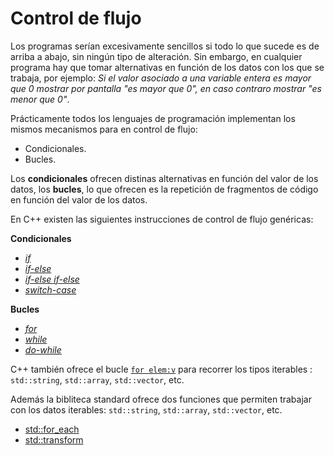 # Control de flujo

Los programas serían excesivamente sencillos si todo lo que sucede es de arriba a abajo, sin ningún tipo de alteración. Sin embargo, en cualquier programa hay que tomar alternativas en función de los datos con los que se trabaja, por ejemplo: *Si el valor asociado a una variable entera es mayor que 0 mostrar por pantalla "es mayor que 0", en caso contraro mostrar "es menor que 0"*.

Prácticamente todos los lenguajes de programación implementan los mismos mecanismos para en control de flujo:

 * Condicionales.
 * Bucles.

Los **condicionales** ofrecen distinas alternativas en función del valor de los datos, los **bucles**, lo que ofrecen es la repetición de fragmentos de código en función del valor de los datos.

En C++ existen las siguientes instrucciones de control de flujo genéricas:

**Condicionales**
  * [_if_](ifelse.md)
  * [_if-else_](ifelse.md)
  * [_if-else if-else_](ifelse.md)
  * [_switch-case_](switch.md)

**Bucles**
  * [_for_](for.md)
  * [_while_](while.md)
  * [_do-while_](dowhile.md)

C++ también ofrece el bucle [`for elem:v`](forelem.md) para recorrer los tipos iterables : `std::string`, `std::array`, `std::vector`, etc.

Además la bibliteca standard ofrece dos funciones que permiten trabajar con los datos iterables: `std::string`, `std::array`, `std::vector`, etc.
  * [std::for_each](foreach.md)
  * [std::transform](transform.md)

